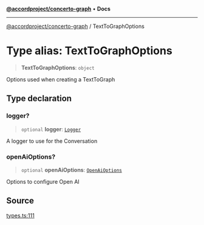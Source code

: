 [**@accordproject/concerto-graph**](../README.md) • **Docs**

***

[@accordproject/concerto-graph](../README.md) / TextToGraphOptions

# Type alias: TextToGraphOptions

> **TextToGraphOptions**: `object`

Options used when creating a TextToGraph

## Type declaration

### logger?

> `optional` **logger**: [`Logger`](Logger.md)

A logger to use for the Conversation

### openAiOptions?

> `optional` **openAiOptions**: [`OpenAiOptions`](OpenAiOptions.md)

Options to configure Open AI

## Source

[types.ts:111](https://github.com/accordproject/lab-concerto-graph/blob/f4094bbe0ab316e66d660c108a0dc8a69f47e2df/src/types.ts#L111)
